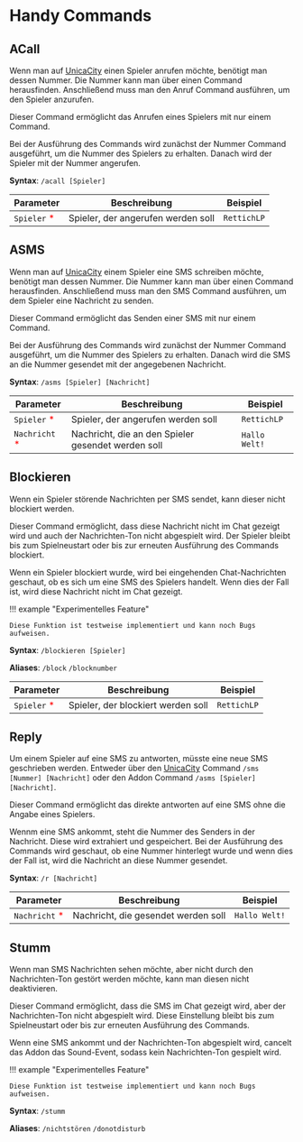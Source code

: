 # Handy Commands

## ACall

Wenn man auf [UnicaCity](https://unicacity.de/) einen Spieler anrufen möchte, benötigt man dessen Nummer. Die Nummer
kann man über einen Command herausfinden. Anschließend muss man den Anruf Command ausführen, um den Spieler anzurufen.

Dieser Command ermöglicht das Anrufen eines Spielers mit nur einem Command.

Bei der Ausführung des Commands wird zunächst der Nummer Command ausgeführt, um die Nummer des Spielers zu erhalten.
Danach wird der Spieler mit der Nummer angerufen.

**Syntax**: `/acall [Spieler]`

| Parameter                                   | Beschreibung                       | Beispiel    |
|---------------------------------------------|------------------------------------|-------------|
| `Spieler` <span style="color:red;">*</span> | Spieler, der angerufen werden soll | `RettichLP` |

## ASMS

Wenn man auf [UnicaCity](https://unicacity.de/) einem Spieler eine SMS schreiben möchte, benötigt man dessen Nummer. Die
Nummer kann man über einen Command herausfinden. Anschließend muss man den SMS Command ausführen, um dem Spieler eine
Nachricht zu senden.

Dieser Command ermöglicht das Senden einer SMS mit nur einem Command.

Bei der Ausführung des Commands wird zunächst der Nummer Command ausgeführt, um die Nummer des Spielers zu erhalten.
Danach wird die SMS an die Nummer gesendet mit der angegebenen Nachricht.

**Syntax**: `/asms [Spieler] [Nachricht]`

| Parameter                                     | Beschreibung                                       | Beispiel      |
|-----------------------------------------------|----------------------------------------------------|---------------|
| `Spieler` <span style="color:red;">*</span>   | Spieler, der angerufen werden soll                 | `RettichLP`   |
| `Nachricht` <span style="color:red;">*</span> | Nachricht, die an den Spieler gesendet werden soll | `Hallo Welt!` |

## Blockieren

Wenn ein Spieler störende Nachrichten per SMS sendet, kann dieser nicht blockiert werden.

Dieser Command ermöglicht, dass diese Nachricht nicht im Chat gezeigt wird und auch der Nachrichten-Ton nicht abgespielt
wird. Der Spieler bleibt bis zum Spielneustart oder bis zur erneuten Ausführung des Commands blockiert.

Wenn ein Spieler blockiert wurde, wird bei eingehenden Chat-Nachrichten geschaut, ob es sich um eine SMS des Spielers
handelt. Wenn dies der Fall ist, wird diese Nachricht nicht im Chat gezeigt.

!!! example "Experimentelles Feature"

    Diese Funktion ist testweise implementiert und kann noch Bugs aufweisen.

**Syntax**: `/blockieren [Spieler]`

**Aliases**: `/block` `/blocknumber`

| Parameter                                   | Beschreibung                       | Beispiel    |
|---------------------------------------------|------------------------------------|-------------|
| `Spieler` <span style="color:red;">*</span> | Spieler, der blockiert werden soll | `RettichLP` |

## Reply

Um einem Spieler auf eine SMS zu antworten, müsste eine neue SMS geschrieben werden. Entweder über den
[UnicaCity](https://unicacity.de/) Command `/sms [Nummer] [Nachricht]` oder den Addon Command
`/asms [Spieler] [Nachricht]`.

Dieser Command ermöglicht das direkte antworten auf eine SMS ohne die Angabe eines Spielers.

Wennm eine SMS ankommt, steht die Nummer des Senders in der Nachricht. Diese wird extrahiert und gespeichert. Bei der
Ausführung des Commands wird geschaut, ob eine Nummer hinterlegt wurde und wenn dies der Fall ist, wird die Nachricht an
diese Nummer gesendet.

**Syntax**: `/r [Nachricht]`

| Parameter                                     | Beschreibung                        | Beispiel      |
|-----------------------------------------------|-------------------------------------|---------------|
| `Nachricht` <span style="color:red;">*</span> | Nachricht, die gesendet werden soll | `Hallo Welt!` |

## Stumm

Wenn man SMS Nachrichten sehen möchte, aber nicht durch den Nachrichten-Ton gestört werden möchte, kann man diesen nicht
deaktivieren.

Dieser Command ermöglicht, dass die SMS im Chat gezeigt wird, aber der Nachrichten-Ton nicht abgespielt wird. Diese
Einstellung bleibt bis zum Spielneustart oder bis zur erneuten Ausführung des Commands.

Wenn eine SMS ankommt und der Nachrichten-Ton abgespielt wird, cancelt das Addon das Sound-Event, sodass kein
Nachrichten-Ton gespielt wird.

!!! example "Experimentelles Feature"

    Diese Funktion ist testweise implementiert und kann noch Bugs aufweisen.

**Syntax**: `/stumm`

**Aliases**: `/nichtstören` `/donotdisturb`

